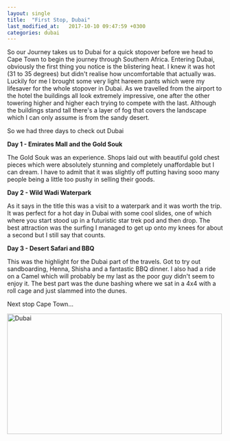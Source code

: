 ```yaml
---
layout: single
title:  "First Stop, Dubai"
last_modified_at:   2017-10-10 09:47:59 +0300
categories: dubai
---
```


So our Journey takes us to Dubai for a quick stopover before we head to Cape Town to begin the journey through Southern Africa. 
Entering Dubai, obviously the first thing you notice is the blistering heat. I knew it was hot (31 to 35 degrees) but didn't realise how uncomfortable that actually was. Luckily for me I brought some very light hareem pants which were my lifesaver for the whole stopover in Dubai. 
As we travelled from the airport to the hotel the buildings all look extremely impressive, one after the other towering higher and higher each trying to compete with the last. Although the buildings stand tall there's a layer of fog that covers the landscape which I can only assume is from the sandy desert.

So we had three days to check out Dubai

<b>Day 1 - Emirates Mall and the Gold Souk</b>

The Gold Souk was an experience. Shops laid out with beautiful gold chest pieces which were absolutely stunning and completely unaffordable but I can dream. I have to admit that it was slightly off putting having sooo many people being a little too pushy in selling their goods.

<b>Day 2 - Wild Wadi Waterpark</b>

As it says in the title this was a visit to a waterpark and it was worth the trip. It was perfect for a hot day in Dubai with some cool slides, one of which where you start stood up in a futuristic star trek pod and then drop. The best attraction was the surfing I managed to get up onto my knees for about a second but I still say that counts.                                                                                        

<b>Day 3 - Desert Safari and BBQ</b>

This was the highlight for the Dubai part of the travels. Got to try out sandboarding, Henna, Shisha and a fantastic BBQ dinner. I also had a ride on a Camel which will probably be my last as the poor guy didn't seem to enjoy it. The best part was the dune bashing where we sat in a 4x4 with a roll cage and just slammed into the dunes. 

Next stop Cape Town...

<a data-flickr-embed="true"  href="https://www.flickr.com/photos/141696511@N06/albums/72157667336988669" title="Dubai"><img src="https://farm5.staticflickr.com/4573/38277104384_ff9e542493.jpg" width="500" height="281" alt="Dubai"></a><script async src="//embedr.flickr.com/assets/client-code.js" charset="utf-8"></script>

